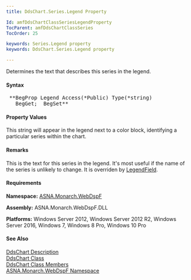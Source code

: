 ```yaml
---
title: DdsChart.Series.Legend Property

Id: amfDdsChartClassSeriesLegendProperty
TocParent: amfDdsChartClassSeries
TocOrder: 25

keywords: Series.Legend property
keywords: DdsChart.Series.Legend property

---
```


Determines the text that describes this series in the legend.

#### Syntax
<pre class="prettyprint"> **BegProp Legend Access(*Public) Type(*string)
   BegGet;  BegSet** </pre>

#### Property Values
This string will appear in the legend next to a color block, identifying a particular series within the chart.

#### Remarks
This is the text for this series in the legend. It's most useful if the name of the series is unlikely to change. It is overriden by [LegendField](amfDdsChartClassSeriesLegendFieldProperty.html).

#### Requirements
**Namespace:** [ASNA.Monarch.WebDspF](amfWebDspFNamespace.html)

**Assembly:** ASNA.Monarch.WebDspF.DLL

**Platforms:** Windows Server 2012, Windows Server 2012 R2, Windows Server 2016, Windows 7, Windows 8 Pro, Windows 10 Pro

#### See Also
[DdsChart Description](amfUnderstandingCharts.html)<br /> [ DdsChart Class](amfDdsChartClass.html) <br /> [ DdsChart Class Members](amfDdsChartClassMembers.html) <br /> [ ASNA.Monarch.WebDspF Namespace](amfWebDspFNamespace.html) 
